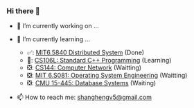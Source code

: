 ### Hi there 👋

- 🔭 I’m currently working on ...
- 🌱 I’m currently learning ...
  - ✅: [MIT6.5840 Distributed System](https://github.com/shanghengv5/6.5840Lab) (Done)
  - 📖: [CS106L: Standard C++ Programming](https://github.com/shanghengv5/CS106L-Standard-C-Programming) (Learning)
  - ❎: [CS144: Computer Network]() (Waitting)
  - ❎: [MIT 6.S081: Operating System Engineering]() (Waitting)
  - ❎: [CMU 15-445: Database Systems]() (Waiting)

- 📫 How to reach me: shanghengv5@gmail.com


